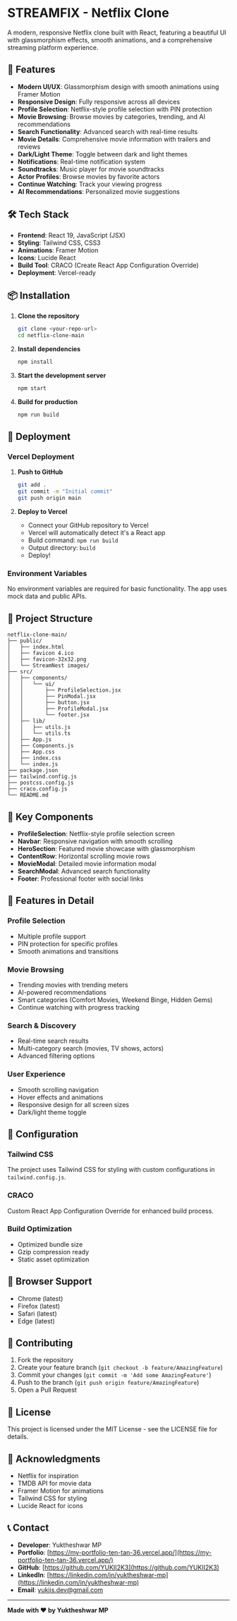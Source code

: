 # STREAMFIX - Netflix Clone

A modern, responsive Netflix clone built with React, featuring a beautiful UI with glassmorphism effects, smooth animations, and a comprehensive streaming platform experience.

## 🚀 Features

- **Modern UI/UX**: Glassmorphism design with smooth animations using Framer Motion
- **Responsive Design**: Fully responsive across all devices
- **Profile Selection**: Netflix-style profile selection with PIN protection
- **Movie Browsing**: Browse movies by categories, trending, and AI recommendations
- **Search Functionality**: Advanced search with real-time results
- **Movie Details**: Comprehensive movie information with trailers and reviews
- **Dark/Light Theme**: Toggle between dark and light themes
- **Notifications**: Real-time notification system
- **Soundtracks**: Music player for movie soundtracks
- **Actor Profiles**: Browse movies by favorite actors
- **Continue Watching**: Track your viewing progress
- **AI Recommendations**: Personalized movie suggestions

## 🛠️ Tech Stack

- **Frontend**: React 19, JavaScript (JSX)
- **Styling**: Tailwind CSS, CSS3
- **Animations**: Framer Motion
- **Icons**: Lucide React
- **Build Tool**: CRACO (Create React App Configuration Override)
- **Deployment**: Vercel-ready

## 📦 Installation

1. **Clone the repository**
   ```bash
   git clone <your-repo-url>
   cd netflix-clone-main
   ```

2. **Install dependencies**
   ```bash
   npm install
   ```

3. **Start the development server**
   ```bash
   npm start
   ```

4. **Build for production**
   ```bash
   npm run build
   ```

## 🚀 Deployment

### Vercel Deployment

1. **Push to GitHub**
   ```bash
   git add .
   git commit -m "Initial commit"
   git push origin main
   ```

2. **Deploy to Vercel**
   - Connect your GitHub repository to Vercel
   - Vercel will automatically detect it's a React app
   - Build command: `npm run build`
   - Output directory: `build`
   - Deploy!

### Environment Variables

No environment variables are required for basic functionality. The app uses mock data and public APIs.

## 📁 Project Structure

```
netflix-clone-main/
├── public/
│   ├── index.html
│   ├── favicon 4.ico
│   ├── favicon-32x32.png
│   └── StreamNest images/
├── src/
│   ├── components/
│   │   └── ui/
│   │       ├── ProfileSelection.jsx
│   │       ├── PinModal.jsx
│   │       ├── button.jsx
│   │       ├── ProfileModal.jsx
│   │       └── footer.jsx
│   ├── lib/
│   │   ├── utils.js
│   │   └── utils.ts
│   ├── App.js
│   ├── Components.js
│   ├── App.css
│   ├── index.css
│   └── index.js
├── package.json
├── tailwind.config.js
├── postcss.config.js
├── craco.config.js
└── README.md
```

## 🎨 Key Components

- **ProfileSelection**: Netflix-style profile selection screen
- **Navbar**: Responsive navigation with smooth scrolling
- **HeroSection**: Featured movie showcase with glassmorphism
- **ContentRow**: Horizontal scrolling movie rows
- **MovieModal**: Detailed movie information modal
- **SearchModal**: Advanced search functionality
- **Footer**: Professional footer with social links

## 🎯 Features in Detail

### Profile Selection
- Multiple profile support
- PIN protection for specific profiles
- Smooth animations and transitions

### Movie Browsing
- Trending movies with trending meters
- AI-powered recommendations
- Smart categories (Comfort Movies, Weekend Binge, Hidden Gems)
- Continue watching with progress tracking

### Search & Discovery
- Real-time search results
- Multi-category search (movies, TV shows, actors)
- Advanced filtering options

### User Experience
- Smooth scrolling navigation
- Hover effects and animations
- Responsive design for all screen sizes
- Dark/light theme toggle

## 🔧 Configuration

### Tailwind CSS
The project uses Tailwind CSS for styling with custom configurations in `tailwind.config.js`.

### CRACO
Custom React App Configuration Override for enhanced build process.

### Build Optimization
- Optimized bundle size
- Gzip compression ready
- Static asset optimization

## 📱 Browser Support

- Chrome (latest)
- Firefox (latest)
- Safari (latest)
- Edge (latest)

## 🤝 Contributing

1. Fork the repository
2. Create your feature branch (`git checkout -b feature/AmazingFeature`)
3. Commit your changes (`git commit -m 'Add some AmazingFeature'`)
4. Push to the branch (`git push origin feature/AmazingFeature`)
5. Open a Pull Request

## 📄 License

This project is licensed under the MIT License - see the LICENSE file for details.

## 🙏 Acknowledgments

- Netflix for inspiration
- TMDB API for movie data
- Framer Motion for animations
- Tailwind CSS for styling
- Lucide React for icons

## 📞 Contact

- **Developer**: Yuktheshwar MP
- **Portfolio**: [https://my-portfolio-ten-tan-36.vercel.app/](https://my-portfolio-ten-tan-36.vercel.app/)
- **GitHub**: [https://github.com/YUKII2K3](https://github.com/YUKII2K3)
- **LinkedIn**: [https://linkedin.com/in/yuktheshwar-mp](https://linkedin.com/in/yuktheshwar-mp)
- **Email**: yukiis.dev@gmail.com

---

**Made with ❤️ by Yuktheshwar MP**
